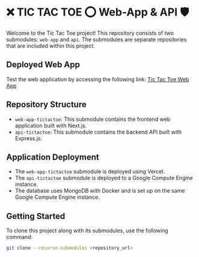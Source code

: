 # ❌ TIC TAC TOE ⭕ Web-App & API 🛡️

Welcome to the Tic Tac Toe project! This repository consists of two submodules: `web-app` and `api`. The submodules are separate repositories that are included within this project.

## Deployed Web App

Test the web application by accessing the following link: [Tic Tac Toe Web App](https://web-app-tictactoe.vercel.app/)

## Repository Structure

- `web-app-tictactoe`: This submodule contains the frontend web application built with Next.js.
- `api-tictactoe`: This submodule contains the backend API built with Express.js.

## Application Deployment

- The `web-app-tictactoe` submodule is deployed using Vercel.
- The `api-tictactoe` submodule is deployed to a Google Compute Engine instance.
- The database uses MongoDB with Docker and is set up on the same Google Compute Engine instance.

## Getting Started

To clone this project along with its submodules, use the following command:

```bash
git clone --recurse-submodules <repository_url>
```
